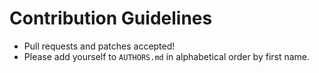 Contribution Guidelines
=======================

 - Pull requests and patches accepted!
 - Please add yourself to `AUTHORS.md` in alphabetical order
 by first name.
